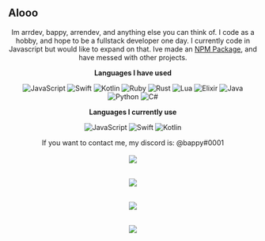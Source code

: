 <p align="center">
<h2>Alooo</h2>
<p align="center">Im arrdev, bappy, arrendev, and anything else you can think of. I code as a hobby, and hope to be a fullstack developer one day.
I currently code in Javascript but would like to expand on that. Ive made an <a href="https://www.npmjs.com/package/@arrdev/cli-tools">NPM Package</a>, and have messed with other projects.</p>

<p align="center">
<strong>Languages I have used</strong>
<p align="center">
<img alt="JavaScript" src="https://img.shields.io/badge/javascript%20-%23323330.svg?&style=for-the-badge&logo=javascript&logoColor=%23F7DF1E"/> <img alt="Swift" src="https://img.shields.io/badge/swift-%23FA7343.svg?&style=for-the-badge&logo=swift&logoColor=white"/> <img alt="Kotlin" src="https://img.shields.io/badge/kotlin-%230095D5.svg?&style=for-the-badge&logo=kotlin&logoColor=white"/> <img alt="Ruby" src="https://img.shields.io/badge/ruby-%23CC342D.svg?&style=for-the-badge&logo=ruby&logoColor=white"/> <img alt="Rust" src="https://img.shields.io/badge/rust-%23000000.svg?&style=for-the-badge&logo=rust&logoColor=white"/> <img alt="Lua" src="https://img.shields.io/badge/lua-%232C2D72.svg?&style=for-the-badge&logo=lua&logoColor=white"/> <img alt="Elixir" src="https://img.shields.io/badge/elixir-%234B275F.svg?&style=for-the-badge&logo=elixir&logoColor=white"/> <img alt="Java" src="https://img.shields.io/badge/java-%23ED8B00.svg?&style=for-the-badge&logo=java&logoColor=white"/> <img alt="Python" src="https://img.shields.io/badge/python%20-%2314354C.svg?&style=for-the-badge&logo=python&logoColor=white"/> <img alt="C#" src="https://img.shields.io/badge/c%23%20-%23239120.svg?&style=for-the-badge&logo=c-sharp&logoColor=white"/>
</p>

<p align="center">
<strong>Languages I currently use</strong>
<p align="center">
<img alt="JavaScript" src="https://img.shields.io/badge/javascript%20-%23323330.svg?&style=for-the-badge&logo=javascript&logoColor=%23F7DF1E"/> <img alt="Swift" src="https://img.shields.io/badge/swift-%23FA7343.svg?&style=for-the-badge&logo=swift&logoColor=white"/> <img alt="Kotlin" src="https://img.shields.io/badge/kotlin-%230095D5.svg?&style=for-the-badge&logo=kotlin&logoColor=white"/>
</p>

<p align="center">
If you want to contact me, my discord is: @bappy#0001<br></br>
<a href="https://github-readme-stats.vercel.app/api?username=arrdevv&show_icons=true&theme=nord">
  <img align="center" src="https://github-readme-stats.vercel.app/api?username=arrdevv&show_icons=true&theme=nord" />
</a><br></br>
</p>

<p align="center">
<a href="https://github.com/arrdevv/cli-tools">
  <img align="center" src="https://github-readme-stats.vercel.app/api/pin/?username=arrdevv&repo=cli-tools&theme=nord&show_owner=true" />
</a><br></br>
  
<p align="center">
<a href="https://github-readme-stats.vercel.app/api/top-langs/?username=arrdevv&langs_count=8">
  <img align="center" src="https://github-readme-stats.vercel.app/api/top-langs/?username=arrdevv&langs_count=8&theme=nord&layout=compact" />
</a><br></br>

<p align="center">
<a href="https://github-readme-stats.vercel.app/api/wakatime?username=arrdevv">
  <img align="center" src="https://github-readme-stats.vercel.app/api/wakatime?username=arrdevv&theme=nord" />
</a><br></br>
